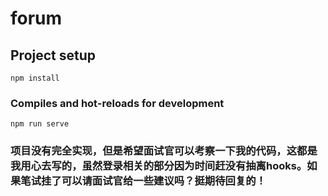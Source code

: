 # forum

## Project setup
```
npm install
```

### Compiles and hot-reloads for development
```
npm run serve
```
### 项目没有完全实现，但是希望面试官可以考察一下我的代码，这都是我用心去写的，虽然登录相关的部分因为时间赶没有抽离hooks。如果笔试挂了可以请面试官给一些建议吗？挺期待回复的！
